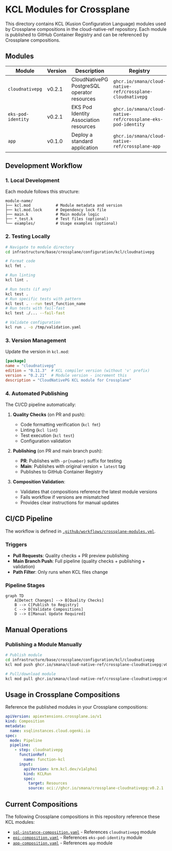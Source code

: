 # KCL Modules for Crossplane

This directory contains KCL (Kusion Configuration Language) modules used by Crossplane compositions in the cloud-native-ref repository. Each module is published to GitHub Container Registry and can be referenced by Crossplane compositions.

## Modules

| Module | Version | Description | Registry |
|--------|---------|-------------|----------|
| `cloudnativepg` | v0.2.1 | CloudNativePG PostgreSQL operator resources | `ghcr.io/smana/cloud-native-ref/crossplane-cloudnativepg` |
| `eks-pod-identity` | v0.2.1 | EKS Pod Identity Association resources | `ghcr.io/smana/cloud-native-ref/crossplane-eks-pod-identity` |
| `app` | v0.1.0 | Deploy a standard application | `ghcr.io/smana/cloud-native-ref/crossplane-app` |

## Development Workflow

### 1. Local Development

Each module follows this structure:

```
module-name/
├── kcl.mod           # Module metadata and version
├── kcl.mod.lock      # Dependency lock file
├── main.k            # Main module logic
├── *_test.k          # Test files (optional)
└── examples/         # Usage examples (optional)
```

### 2. Testing Locally

```bash
# Navigate to module directory
cd infrastructure/base/crossplane/configuration/kcl/cloudnativepg

# Format code
kcl fmt .

# Run linting
kcl lint .

# Run tests (if any)
kcl test .
# Run specific tests with pattern
kcl test . --run test_function_name
# Run tests with fail-fast
kcl test ./... --fail-fast

# Validate configuration
kcl run . -o /tmp/validation.yaml
```

### 3. Version Management

Update the version in `kcl.mod`:

```toml
[package]
name = "cloudnativepg"
edition = "0.11.3"  # KCL compiler version (without 'v' prefix)
version = "0.2.21"  # Module version - increment this
description = "CloudNativePG KCL module for Crossplane"
```

### 4. Automated Publishing

The CI/CD pipeline automatically:

1. **Quality Checks** (on PR and push):
   - Code formatting verification (`kcl fmt`)
   - Linting (`kcl lint`)
   - Test execution (`kcl test`)
   - Configuration validation

2. **Publishing** (on PR and main branch push):
   - **PR**: Publishes with `-pr{number}` suffix for testing
   - **Main**: Publishes with original version + `latest` tag
   - Publishes to GitHub Container Registry

3. **Composition Validation**:
   - Validates that compositions reference the latest module versions
   - Fails workflow if versions are mismatched
   - Provides clear instructions for manual updates

## CI/CD Pipeline

The workflow is defined in [`.github/workflows/crossplane-modules.yml`](../../../../../../.github/workflows/crossplane-modules.yml).

### Triggers

- **Pull Requests**: Quality checks + PR preview publishing
- **Main Branch Push**: Full pipeline (quality checks + publishing + validation)
- **Path Filter**: Only runs when KCL files change

### Pipeline Stages

```mermaid
graph TD
    A[Detect Changes] --> B[Quality Checks]
    B --> C[Publish to Registry]
    C --> D[Validate Compositions]
    D --> E[Manual Update Required]
```

## Manual Operations

### Publishing a Module Manually

```bash
# Publish module
cd infrastructure/base/crossplane/configuration/kcl/cloudnativepg
kcl mod push ghcr.io/smana/cloud-native-ref/crossplane-cloudnativepg:v0.2.1

# Pull/download module
kcl mod pull ghcr.io/smana/cloud-native-ref/crossplane-cloudnativepg:v0.2.1
```

## Usage in Crossplane Compositions

Reference the published modules in your Crossplane compositions:

```yaml
apiVersion: apiextensions.crossplane.io/v1
kind: Composition
metadata:
  name: xsqlinstances.cloud.ogenki.io
spec:
  mode: Pipeline
  pipeline:
    - step: cloudnativepg
      functionRef:
        name: function-kcl
      input:
        apiVersion: krm.kcl.dev/v1alpha1
        kind: KCLRun
        spec:
          target: Resources
          source: oci://ghcr.io/smana/crossplane-cloudnativepg:v0.2.1
```

## Current Compositions

The following Crossplane compositions in this repository reference these KCL modules:

- [`sql-instance-composition.yaml`](../sql-instance-composition.yaml) - References `cloudnativepg` module
- [`epi-composition.yaml`](../epi-composition.yaml) - References `eks-pod-identity` module
- [`app-composition.yaml`](../app-composition.yaml) - References `app` module
